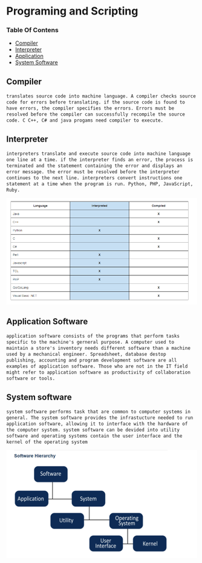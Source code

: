 # Programing and Scripting
### Table Of Contens
-   [Compiler](#compiler)
-   [Interpreter](#interpreter)
-   [Application](#application-software)
-   [System Software](#system-software)

## Compiler
    translates source code into machine language. A compiler checks source code for errors before translating. if the source code is found to have errors, the compiler specifies the errors. Errors must be resolved before the compiler can successfully recompile the source code. C C++, C# and java progams need compiler to execute.

## Interpreter
    interpreters translate and execute source code into machine language one line at a time. if the interpreter finds an error, the process is terminated and the statement containing the error and displays an error message. the error must be resolved before the interpreter continues to the next line. interpreters convert instructions one statement at a time when the program is run. Python, PHP, JavaScript, Ruby.


![alt text](/Intoduction%20to%20IT/ComputerSoftware/Compilers&Interpreters.png "screenshot")

## Application Software
    application software consists of the programs that perform tasks specific to the machine's gerneral purpose. A computer used to maintain a store's inventory needs different software than a machine used by a mechanical engineer. Spreadsheet, database destop publishing, accounting and program development software are all examples of application software. Those who are not in the IT field might refer to application software as productivity of collaboration software or tools.

## System software
    system software performs task that are common to computer systems in general. The system software provides the infrastucture needed to run application software, allowing it to interface with the hardware of the computer system. system software can be devided into utility software and operating systems contain the user interface and the kernel of the operating system 

![alt text](/Intoduction%20to%20IT/ComputerSoftware/Software-Hierarachy.png "screenshot")

